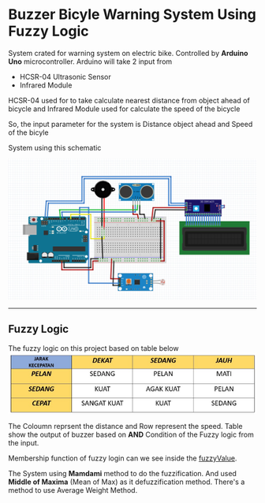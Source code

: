 # Buzzer Bicyle Warning System Using Fuzzy Logic

System crated for warning system on electric bike. Controlled by **Arduino Uno** microcontroller. Arduino will take 2 input from 
- HCSR-04 Ultrasonic Sensor
- Infrared Module

HCSR-04 used for to take calculate nearest distance from object ahead of bicycle and Infrared Module used for calculate the speed of the bicycle

So, the input parameter for the system is Distance object ahead and Speed of the bicyle

System using this schematic

![schematic](images/Schematic.png)

---
## Fuzzy Logic

The fuzzy logic on this project based on table below 
![fuzzy](images/FuzzyLogic.jpg)

The Coloumn reprsent the distance and Row represent the speed. Table show the output of buzzer based on **AND** Condition of the Fuzzy logic from the input.

Membership function of fuzzy login can we see inside the [fuzzyValue](fuzzyValue.h). 

The System using **Mamdami** method to do the fuzzification. And used **Middle of Maxima** (Mean of Max) as it defuzzification method. There's a method to use Average Weight Method. 

